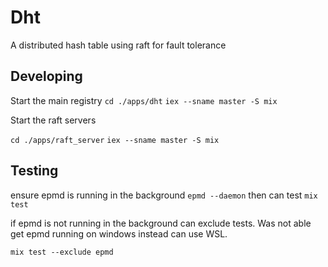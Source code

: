 # Dht
A distributed hash table using raft for fault tolerance

## Developing 
Start the main registry
`cd ./apps/dht`
`iex --sname master -S mix`

Start the raft servers

`cd ./apps/raft_server`
`iex --sname master -S mix`

## Testing
ensure epmd is running in the background
`epmd --daemon`
then can test
`mix test`

if epmd is not running in the background can exclude tests. Was not able get epmd running on windows instead can use WSL.

`mix test --exclude epmd`
